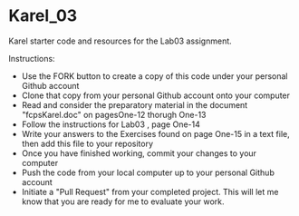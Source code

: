 Karel_03
======

Karel starter code and resources for the Lab03 assignment.

Instructions:
* Use the FORK button to create a copy of this code under your personal Github account
* Clone that copy from your personal Github account onto your computer
* Read and consider the preparatory material in the document "fcpsKarel.doc" on pagesOne-12 thorugh One-13
* Follow the instructions for Lab03 , page One-14
* Write your answers to the Exercises found on page One-15 in a text file, then add this file to your repository
* Once you have finished working, commit your changes to your computer
* Push the code from your local computer up to your personal Github account
* Initiate a "Pull Request" from your completed project.  This will let me know that you are ready for me to evaluate your work.

